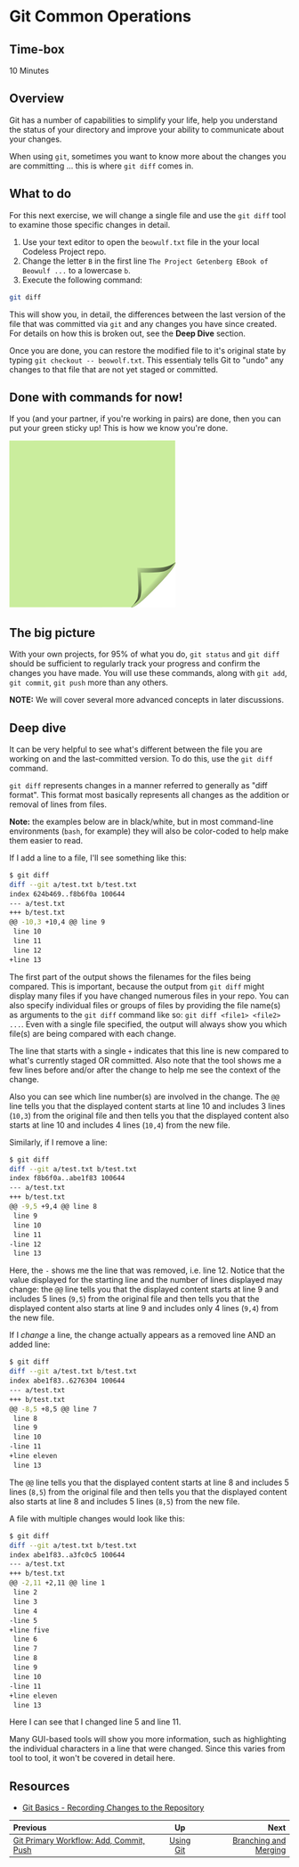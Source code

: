 <!-- begin auto-generated title section -->
# Git Common Operations
<!-- end auto-generated section -->


## Time-box

10 Minutes


## Overview

Git has a number of capabilities to simplify your life, help you understand the status of your directory and improve your ability to communicate about your changes.

When using `git`, sometimes you want to know more about the changes you are committing ... this is where `git diff` comes in.

## What to do

For this next exercise, we will change a single file and use the `git diff` tool to examine those specific changes in detail.

1. Use your text editor to open the `beowulf.txt` file in the your local Codeless Project repo.
2. Change the letter `B` in the first line `The Project Getenberg EBook of Beowulf ...` to a lowercase `b`.
1. Execute the following command:

```bash
git diff
```

This will show you, in detail, the differences between the last version of the file that was committed via `git` and any changes you have since created. For details on how this is broken out, see the **Deep Dive** section.

Once you are done, you can restore the modified file to it's original state by typing `git checkout -- beowolf.txt`. This essentialy tells Git to "undo" any changes to that file that are not yet staged or committed.

## Done with commands for now!

If you (and your partner, if you're working in pairs) are done, then you can put your green sticky up! This is how we know you're done.

![green sticky note](images/Sticky-Note-02-Green-300px.png)

## The big picture

With your own projects, for 95% of what you do, `git status` and `git diff` should be sufficient to regularly track your progress and confirm the changes you have made. You will use these commands, along with `git add`, `git commit`, `git push` more than any others.

**NOTE:** We will cover several more advanced concepts in later discussions.

## Deep dive

It can be very helpful to see what's different between the file you are working on and the last-committed version. To do this, use the `git diff` command.

`git diff` represents changes in a manner referred to generally as "diff format". This format most basically represents all changes as the addition or removal of lines from files.

**Note:** the examples below are in black/white, but in most command-line environments (`bash`, for example) they will also be color-coded to help make them easier to read.

If I add a line to a file, I'll see something like this:

```bash
$ git diff
diff --git a/test.txt b/test.txt
index 624b469..f8b6f0a 100644
--- a/test.txt
+++ b/test.txt
@@ -10,3 +10,4 @@ line 9
 line 10
 line 11
 line 12
+line 13
```

The first part of the output shows the filenames for the files being compared. This is important, because the output from `git diff` might display many files if you have changed numerous files in your repo. You can also specify individual files or groups of files by providing the file name(s) as arguments to the `git diff` command like so: `git diff <file1> <file2> ...`. Even with a single file specified, the output will always show you which file(s) are being compared with each change.

The line that starts with a single `+` indicates that this line is new compared to what's currently staged OR committed. Also note that the tool shows me a few lines before and/or after the change to help me see the context of the change.

Also you can see which line number(s) are involved in the change. The `@@` line tells you that the displayed content starts at line 10 and includes 3 lines (`10,3`) from the original file and then tells you that the displayed content also starts at line 10 and includes 4 lines (`10,4`) from the new file.

Similarly, if I remove a line:

```bash
$ git diff
diff --git a/test.txt b/test.txt
index f8b6f0a..abe1f83 100644
--- a/test.txt
+++ b/test.txt
@@ -9,5 +9,4 @@ line 8
 line 9
 line 10
 line 11
-line 12
 line 13
```

Here, the `-` shows me the line that was removed, i.e. line 12. Notice that the value displayed for the starting line and the number of lines displayed may change: the `@@` line tells you that the displayed content starts at line 9 and includes 5 lines (`9,5`) from the original file and then tells you that the displayed content also starts at line 9 and includes only 4 lines (`9,4`) from the new file.

If I *change* a line, the change actually appears as a removed line AND an added line:

```bash
$ git diff
diff --git a/test.txt b/test.txt
index abe1f83..6276304 100644
--- a/test.txt
+++ b/test.txt
@@ -8,5 +8,5 @@ line 7
 line 8
 line 9
 line 10
-line 11
+line eleven
 line 13
```
The `@@` line tells you that the displayed content starts at line 8 and includes 5 lines (`8,5`) from the original file and then tells you that the displayed content also starts at line 8 and includes 5 lines (`8,5`) from the new file.

A file with multiple changes would look like this:

```bash
$ git diff
diff --git a/test.txt b/test.txt
index abe1f83..a3fc0c5 100644
--- a/test.txt
+++ b/test.txt
@@ -2,11 +2,11 @@ line 1
 line 2
 line 3
 line 4
-line 5
+line five
 line 6
 line 7
 line 8
 line 9
 line 10
-line 11
+line eleven
 line 13
```

Here I can see that I changed line 5 and line 11.

Many GUI-based tools will show you more information, such as highlighting the individual characters in a line that were changed. Since this varies from tool to tool, it won't be covered in detail here.

## Resources

* [Git Basics - Recording Changes to the Repository](https://git-scm.com/book/en/v2/Git-Basics-Recording-Changes-to-the-Repository)

<!-- begin auto-generated nav-links section -->
| Previous | Up | Next |
|:---------|:---:|-----:|
| [Git Primary Workflow: Add, Commit, Push](./git_main_lifecycle.md) | [Using Git](./git_overview.md) | [Branching and Merging](./git_branch_merge.md) |
<!-- end auto-generated section -->
